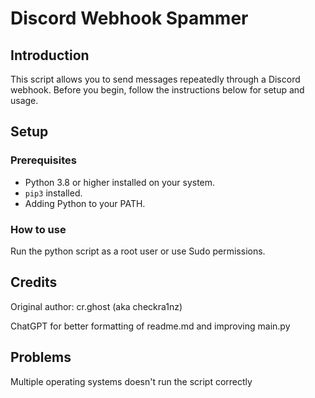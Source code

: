 # Discord Webhook Spammer

## Introduction
This script allows you to send messages repeatedly through a Discord webhook. Before you begin, follow the instructions below for setup and usage.

## Setup

### Prerequisites
- Python 3.8 or higher installed on your system.
- `pip3` installed.
- Adding Python to your PATH.

### How to use
Run the python script as a root user or use Sudo permissions.

## Credits
Original author: cr.ghost (aka checkra1nz)

ChatGPT for better formatting of readme.md and improving main.py

## Problems
Multiple operating systems doesn't run the script correctly
